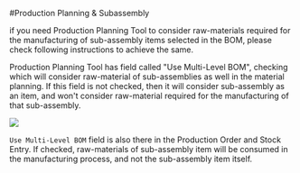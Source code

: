 #Production Planning & Subassembly

if you need Production Planning Tool to consider raw-materials required for the manufacturing of sub-assembly items selected in the BOM, please check following instructions to achieve the same.

Production Planning Tool has field called "Use Multi-Level BOM", checking which will consider raw-material of sub-assemblies as well in the material planning. If this field is not checked, then it will consider sub-assembly as an item, and won't consider raw-material required for the manufacturing of that sub-assembly.

<img src="{{docs_base_path}}/assets/img/articles/$SGrab_203.png">

`Use Multi-Level BOM` field is also there in the Production Order and Stock Entry. If checked, raw-materials of sub-assembly item will be consumed in the manufacturing process, and not the sub-assembly item itself.
